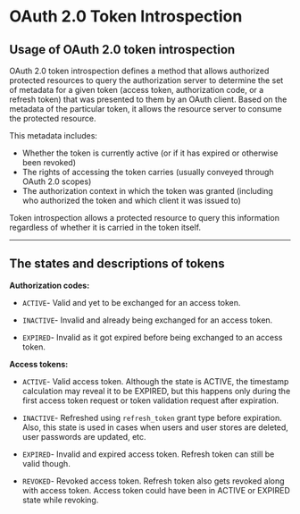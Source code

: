 # OAuth 2.0 Token Introspection

## Usage of OAuth 2.0 token introspection

OAuth 2.0 token introspection defines a method that allows authorized protected resources to query the authorization server
to determine the set of metadata for a given token (access token, authorization code, or a refresh token) that was presented to them by 
an OAuth client. Based on the metadata of the particular token, it allows the resource server to consume the 
protected resource.
 

This metadata includes:

- Whether the token is currently active (or if it has expired or otherwise been revoked)
- The rights of accessing the token carries (usually conveyed through OAuth 2.0 scopes)
- The authorization context in which the token was granted (including who authorized the token and which client it was issued to)

Token introspection allows a protected resource to query this information regardless of whether it is carried in the token itself.

---

## The states and descriptions of tokens

**Authorization codes:**

- `ACTIVE`- Valid and yet to be exchanged for an access token.

- `INACTIVE`- Invalid and already being exchanged for an access token.

- `EXPIRED`-  Invalid as it got expired before being exchanged to an access token.


**Access tokens:**

- `ACTIVE`- Valid access token. Although the state is ACTIVE, the timestamp calculation may reveal it to be EXPIRED, 
               but this happens only during the first access token request or token validation request after expiration.
               
- `INACTIVE`- Refreshed using `refresh_token` grant type before expiration. Also, this state is used in cases when users 
               and user stores are deleted, user passwords are updated, etc.
               
- `EXPIRED`- Invalid and expired access token. Refresh token can still be valid though.

- `REVOKED`- Revoked access token. Refresh token also gets revoked along with access token.
               Access token could have been in ACTIVE or EXPIRED state while revoking.
